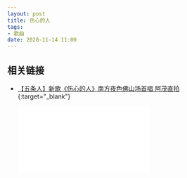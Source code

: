 ```yaml
---
layout: post
title: 伤心的人
tags: 
- 歌曲
date: 2020-11-14 11:00
---
```


## 相关链接

* [【五条人】新歌《伤心的人》南方夜色佛山场首唱 阿茂直拍](https://www.bilibili.com/video/BV1i5411V7Pe){:target="_blank"}

  <div class="iframe-container"><iframe class="responsive-iframe" src="//player.bilibili.com/player.html?aid=457792518&bvid=BV1i5411V7Pe&cid=255537857&page=1" frameborder="no" allowfullscreen="true"></iframe></div>